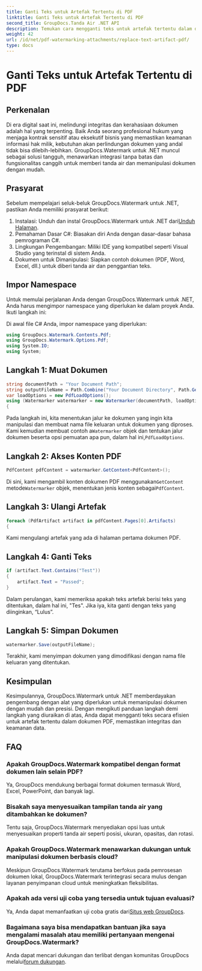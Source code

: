 ```yaml
---
title: Ganti Teks untuk Artefak Tertentu di PDF
linktitle: Ganti Teks untuk Artefak Tertentu di PDF
second_title: GroupDocs.Tanda Air .NET API
description: Temukan cara mengganti teks untuk artefak tertentu dalam dokumen PDF menggunakan GroupDocs.Watermark untuk .NET. Tingkatkan keamanan dan integritas dokumen dengan mudah.
weight: 42
url: /id/net/pdf-watermarking-attachments/replace-text-artifact-pdf/
type: docs
---
```

# Ganti Teks untuk Artefak Tertentu di PDF

## Perkenalan
Di era digital saat ini, melindungi integritas dan kerahasiaan dokumen adalah hal yang terpenting. Baik Anda seorang profesional hukum yang menjaga kontrak sensitif atau eksekutif bisnis yang memastikan keamanan informasi hak milik, kebutuhan akan perlindungan dokumen yang andal tidak bisa dilebih-lebihkan. GroupDocs.Watermark untuk .NET muncul sebagai solusi tangguh, menawarkan integrasi tanpa batas dan fungsionalitas canggih untuk memberi tanda air dan memanipulasi dokumen dengan mudah.
## Prasyarat
Sebelum mempelajari seluk-beluk GroupDocs.Watermark untuk .NET, pastikan Anda memiliki prasyarat berikut:
1. Instalasi: Unduh dan instal GroupDocs.Watermark untuk .NET dari[Unduh Halaman](https://releases.groupdocs.com/Watermark/net/).
2. Pemahaman Dasar C#: Biasakan diri Anda dengan dasar-dasar bahasa pemrograman C#.
3. Lingkungan Pengembangan: Miliki IDE yang kompatibel seperti Visual Studio yang terinstal di sistem Anda.
4. Dokumen untuk Dimanipulasi: Siapkan contoh dokumen (PDF, Word, Excel, dll.) untuk diberi tanda air dan penggantian teks.

## Impor Namespace
Untuk memulai perjalanan Anda dengan GroupDocs.Watermark untuk .NET, Anda harus mengimpor namespace yang diperlukan ke dalam proyek Anda. Ikuti langkah ini:

Di awal file C# Anda, impor namespace yang diperlukan:
```csharp
using GroupDocs.Watermark.Contents.Pdf;
using GroupDocs.Watermark.Options.Pdf;
using System.IO;
using System;
```
## Langkah 1: Muat Dokumen
```csharp
string documentPath = "Your Document Path";
string outputFileName = Path.Combine("Your Document Directory", Path.GetFileName(documentPath));
var loadOptions = new PdfLoadOptions();
using (Watermarker watermarker = new Watermarker(documentPath, loadOptions))
{
```
 Pada langkah ini, kita menentukan jalur ke dokumen yang ingin kita manipulasi dan membuat nama file keluaran untuk dokumen yang diproses. Kami kemudian membuat contoh a`Watermarker` objek dan tentukan jalur dokumen beserta opsi pemuatan apa pun, dalam hal ini,`PdfLoadOptions`.
## Langkah 2: Akses Konten PDF
```csharp
PdfContent pdfContent = watermarker.GetContent<PdfContent>();
```
 Di sini, kami mengambil konten dokumen PDF menggunakan`GetContent` metode`Watermarker` objek, menentukan jenis konten sebagai`PdfContent`.
## Langkah 3: Ulangi Artefak
```csharp
foreach (PdfArtifact artifact in pdfContent.Pages[0].Artifacts)
{
```
Kami mengulangi artefak yang ada di halaman pertama dokumen PDF.
## Langkah 4: Ganti Teks
```csharp
if (artifact.Text.Contains("Test"))
{
    artifact.Text = "Passed";
}
```
Dalam perulangan, kami memeriksa apakah teks artefak berisi teks yang ditentukan, dalam hal ini, "Tes". Jika iya, kita ganti dengan teks yang diinginkan, “Lulus”.
## Langkah 5: Simpan Dokumen
```csharp
watermarker.Save(outputFileName);
```
Terakhir, kami menyimpan dokumen yang dimodifikasi dengan nama file keluaran yang ditentukan.

## Kesimpulan
Kesimpulannya, GroupDocs.Watermark untuk .NET memberdayakan pengembang dengan alat yang diperlukan untuk memanipulasi dokumen dengan mudah dan presisi. Dengan mengikuti panduan langkah demi langkah yang diuraikan di atas, Anda dapat mengganti teks secara efisien untuk artefak tertentu dalam dokumen PDF, memastikan integritas dan keamanan data.
## FAQ
### Apakah GroupDocs.Watermark kompatibel dengan format dokumen lain selain PDF?
Ya, GroupDocs mendukung berbagai format dokumen termasuk Word, Excel, PowerPoint, dan banyak lagi.
### Bisakah saya menyesuaikan tampilan tanda air yang ditambahkan ke dokumen?
Tentu saja, GroupDocs.Watermark menyediakan opsi luas untuk menyesuaikan properti tanda air seperti posisi, ukuran, opasitas, dan rotasi.
### Apakah GroupDocs.Watermark menawarkan dukungan untuk manipulasi dokumen berbasis cloud?
Meskipun GroupDocs.Watermark terutama berfokus pada pemrosesan dokumen lokal, GroupDocs.Watermark terintegrasi secara mulus dengan layanan penyimpanan cloud untuk meningkatkan fleksibilitas.
### Apakah ada versi uji coba yang tersedia untuk tujuan evaluasi?
 Ya, Anda dapat memanfaatkan uji coba gratis dari[Situs web GroupDocs](https://releases.groupdocs.com/).
### Bagaimana saya bisa mendapatkan bantuan jika saya mengalami masalah atau memiliki pertanyaan mengenai GroupDocs.Watermark?
 Anda dapat mencari dukungan dan terlibat dengan komunitas GroupDocs melalui[forum dukungan](https://forum.groupdocs.com/c/watermark/19).